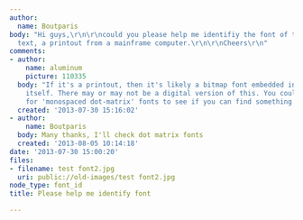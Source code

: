 ```yaml
---
author:
  name: Boutparis
body: "Hi guys,\r\n\r\ncould you please help me identifiy the font of the attached
  text, a printout from a mainframe computer.\r\n\r\nCheers\r\n"
comments:
- author:
    name: aluminum
    picture: 110335
  body: "If it's a printout, then it's likely a bitmap font embedded into the printer
    itself. There may or may not be a digital version of this. You could try searching
    for 'monospaced dot-matrix' fonts to see if you can find something close. \r\n\r\n"
  created: '2013-07-30 15:16:02'
- author:
    name: Boutparis
  body: Many thanks, I'll check dot matrix fonts
  created: '2013-08-05 10:14:18'
date: '2013-07-30 15:00:20'
files:
- filename: test font2.jpg
  uri: public://old-images/test font2.jpg
node_type: font_id
title: Please help me identify font

---
```

